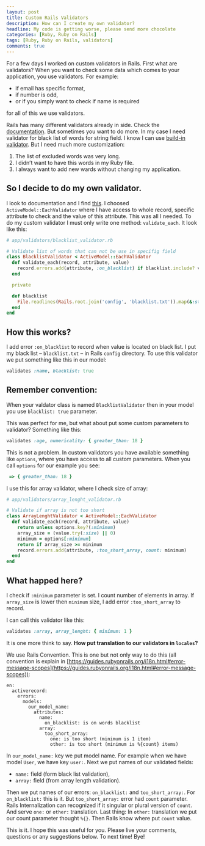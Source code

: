 ```yaml
---
layout: post
title: Custom Rails Validators
description: How can I create my own validator?
headline: My code is getting worse, please send more chocolate
categories: [Ruby, Ruby on Rails]
tags: [Ruby, Ruby on Rails, validators]
comments: true
---
```


For a few days I worked on custom validators in Rails. First what are validators? When you want to check some data which comes to your application, you use validators. For example:

- if email has specific format,
- if number is odd,
- or if you simply want to check if name is required

for all of this we use validators.

Rails has many different validators already in side. Check the [documentation](https://guides.rubyonrails.org/active_record_validations.html#validation-helpers). But sometimes you want to do more. In my case I need validator for black list of words for string field. I know I can use [build-in validator](https://guides.rubyonrails.org/active_record_validations.html#exclusion). But I need much more customization:

1. The list of excluded words was very long.
2. I didn’t want to have this words in my Ruby file.
3. I always want to add new wards without changing my application.

## So I decide to do my own validator.

I look to documentation and I find [this](https://guides.rubyonrails.org/active_record_validations.html#performing-custom-validations). I choosed `ActiveModel::EachValidator` where I have access to whole record, specific attribute to check and the value of this attribute. This was all I needed. To do my custom validator I must only write one method: `validate_each`. It look like this:

```ruby
# app/validators/blacklist_validator.rb

# Validate list of words that can not be use in specifig field
class BlacklistValidator < ActiveModel::EachValidator
  def validate_each(record, attribute, value)
    record.errors.add(attribute, :on_blacklist) if blacklist.include? value
  end

  private

  def blacklist
    File.readlines(Rails.root.join('config', 'blacklist.txt')).map(&:strip)
  end
end
```

## How this works?

I add error `:on_blacklist` to record when value is located on black list. I put my black list – `blacklist.txt` – in Rails `config` directory. To use this validator we put something like this in our model:

```ruby
validates :name, blacklist: true
```

## Remember convention:

When your valdator class is named `BlacklistValidator` then in your model you use `blacklist: true` parameter.

This was perfect for me, but what about put some custom parameters to validator? Something like this:

```ruby
validates :age, numericality: { greater_than: 18 }
```

This is not a problem. In custom validators you have available something like `options`, where you have access to all custom parameters. When you call `options` for our example you see:

```ruby
 => { greater_than: 18 }
```

I use this for array validator, where I check size of array:

```ruby
# app/validators/array_lenght_validator.rb

# Validate if array is not too short
class ArrayLenghtValidator < ActiveModel::EachValidator
  def validate_each(record, attribute, value)
    return unless options.key?(:minimum)
    array_size = (value.try(:size) || 0)
    minimum = options[:minimum]
    return if array_size >= minimum
    record.errors.add(attribute, :too_short_array, count: minimum)
  end
end
```

## What happed here?

I check if `:minimum` parameter is set. I count number of elements in array. If `array_size` is lower then `minimum` size, I add error `:too_short_array` to record.

I can call this validator like this:

```ruby
validates :array, array_lenght: { minimum: 1 }
```

It is one more think to say. **How put translation to our validators in `locales`?**

We use Rails Convention. This is one but not only way to do this (all convention is explain in [https://guides.rubyonrails.org/i18n.html#error-message-scopes](https://guides.rubyonrails.org/i18n.html#error-message-scopes)):

```
en:
  activerecord:
    errors:
      models:
        our_model_name:
          attributes:
            name:
              on_blacklist: is on words blacklist
            array:
              too_short_array:
                one: is too short (minimum is 1 item)
                other: is too short (minimum is %{count} items)
```

In `our_model_name:` key we put model name. For example when we have model `User`, we have key `user:`. Next we put names of our validated fields:

- `name:` field (form black list validation),
- `array:` field (from array length validation).

Then we put names of our errors: `on_blacklist:` and `too_short_array:`. For `on_blacklist:` this is it. But `too_short_array:` error had `count` parameter. Rails Internalization can recognized if it singular or plural version of `count`. And serve `one:` or `other:` translation. Last thing: In `other:` translation we put our count parameter thought `%{}`. Then Rails know where put `count` value.

This is it. I hope this was useful for you. Please live your comments,
questions or any suggestions below. To next time! Bye!

